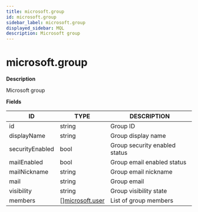 ```yaml
---
title: microsoft.group
id: microsoft.group
sidebar_label: microsoft.group
displayed_sidebar: MQL
description: Microsoft group
---
```


# microsoft.group

**Description**

Microsoft group

**Fields**

| ID              | TYPE                                          | DESCRIPTION                   |
| --------------- | --------------------------------------------- | ----------------------------- |
| id              | string                                        | Group ID                      |
| displayName     | string                                        | Group display name            |
| securityEnabled | bool                                          | Group security enabled status |
| mailEnabled     | bool                                          | Group email enabled status    |
| mailNickname    | string                                        | Group email nickname          |
| mail            | string                                        | Group email                   |
| visibility      | string                                        | Group visibility state        |
| members         | &#91;&#93;[microsoft.user](microsoft.user.md) | List of group members         |
